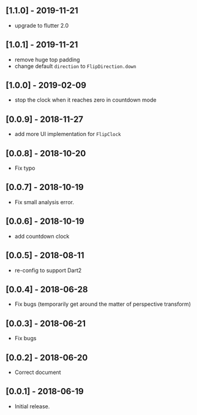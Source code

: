 ## [1.1.0] - 2019-11-21
* upgrade to flutter 2.0

## [1.0.1] - 2019-11-21

* remove huge top padding
* change default `direction` to `FlipDirection.down`

## [1.0.0] - 2019-02-09

* stop the clock when it reaches zero in countdown mode

## [0.0.9] - 2018-11-27

* add more UI implementation for `FlipClock`

## [0.0.8] - 2018-10-20

* Fix typo

## [0.0.7] - 2018-10-19

* Fix small analysis error.

## [0.0.6] - 2018-10-19

* add countdown clock

## [0.0.5] - 2018-08-11

* re-config to support Dart2

## [0.0.4] - 2018-06-28

* Fix bugs (temporarily get around the matter of perspective transform)

## [0.0.3] - 2018-06-21

* Fix bugs

## [0.0.2] - 2018-06-20

* Correct document

## [0.0.1] - 2018-06-19

* Initial release.



